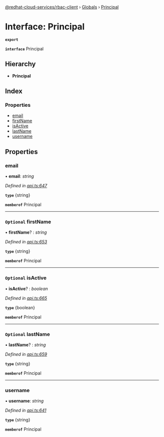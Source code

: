 [@redhat-cloud-services/rbac-client](../README.md) › [Globals](../globals.md) › [Principal](principal.md)

# Interface: Principal

**`export`** 

**`interface`** Principal

## Hierarchy

* **Principal**

## Index

### Properties

* [email](principal.md#email)
* [firstName](principal.md#optional-firstname)
* [isActive](principal.md#optional-isactive)
* [lastName](principal.md#optional-lastname)
* [username](principal.md#username)

## Properties

###  email

• **email**: *string*

*Defined in [api.ts:647](https://github.com/RedHatInsights/javascript-clients/blob/master/packages/rbac/api.ts#L647)*

**`type`** {string}

**`memberof`** Principal

___

### `Optional` firstName

• **firstName**? : *string*

*Defined in [api.ts:653](https://github.com/RedHatInsights/javascript-clients/blob/master/packages/rbac/api.ts#L653)*

**`type`** {string}

**`memberof`** Principal

___

### `Optional` isActive

• **isActive**? : *boolean*

*Defined in [api.ts:665](https://github.com/RedHatInsights/javascript-clients/blob/master/packages/rbac/api.ts#L665)*

**`type`** {boolean}

**`memberof`** Principal

___

### `Optional` lastName

• **lastName**? : *string*

*Defined in [api.ts:659](https://github.com/RedHatInsights/javascript-clients/blob/master/packages/rbac/api.ts#L659)*

**`type`** {string}

**`memberof`** Principal

___

###  username

• **username**: *string*

*Defined in [api.ts:641](https://github.com/RedHatInsights/javascript-clients/blob/master/packages/rbac/api.ts#L641)*

**`type`** {string}

**`memberof`** Principal
